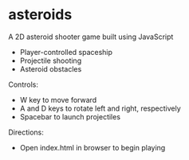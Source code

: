 # asteroids

A 2D asteroid shooter game built using JavaScript
- Player-controlled spaceship
- Projectile shooting
- Asteroid obstacles

Controls:
- W key to move forward
- A and D keys to rotate left and right, respectively
- Spacebar to launch projectiles

Directions:
- Open index.html in browser to begin playing
